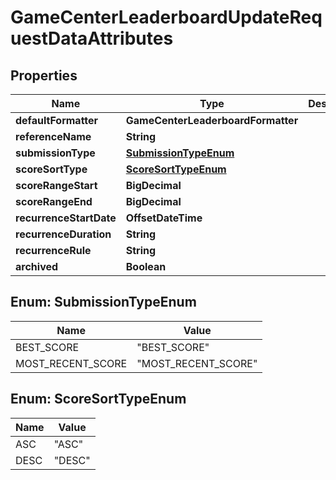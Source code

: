 

# GameCenterLeaderboardUpdateRequestDataAttributes


## Properties

| Name | Type | Description | Notes |
|------------ | ------------- | ------------- | -------------|
|**defaultFormatter** | **GameCenterLeaderboardFormatter** |  |  [optional] |
|**referenceName** | **String** |  |  [optional] |
|**submissionType** | [**SubmissionTypeEnum**](#SubmissionTypeEnum) |  |  [optional] |
|**scoreSortType** | [**ScoreSortTypeEnum**](#ScoreSortTypeEnum) |  |  [optional] |
|**scoreRangeStart** | **BigDecimal** |  |  [optional] |
|**scoreRangeEnd** | **BigDecimal** |  |  [optional] |
|**recurrenceStartDate** | **OffsetDateTime** |  |  [optional] |
|**recurrenceDuration** | **String** |  |  [optional] |
|**recurrenceRule** | **String** |  |  [optional] |
|**archived** | **Boolean** |  |  [optional] |



## Enum: SubmissionTypeEnum

| Name | Value |
|---- | -----|
| BEST_SCORE | &quot;BEST_SCORE&quot; |
| MOST_RECENT_SCORE | &quot;MOST_RECENT_SCORE&quot; |



## Enum: ScoreSortTypeEnum

| Name | Value |
|---- | -----|
| ASC | &quot;ASC&quot; |
| DESC | &quot;DESC&quot; |




